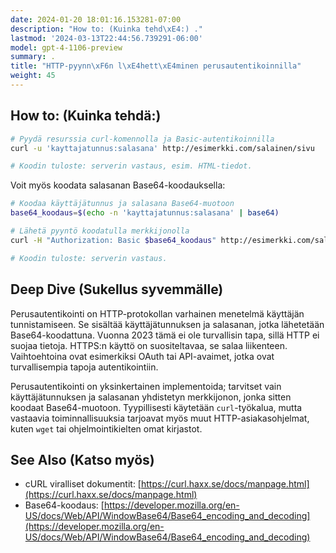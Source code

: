 ```yaml
---
date: 2024-01-20 18:01:16.153281-07:00
description: "How to: (Kuinka tehd\xE4:) ."
lastmod: '2024-03-13T22:44:56.739291-06:00'
model: gpt-4-1106-preview
summary: .
title: "HTTP-pyynn\xF6n l\xE4hett\xE4minen perusautentikoinnilla"
weight: 45
---
```


## How to: (Kuinka tehdä:)
```Bash
# Pyydä resurssia curl-komennolla ja Basic-autentikoinnilla
curl -u 'kayttajatunnus:salasana' http://esimerkki.com/salainen/sivu

# Koodin tuloste: serverin vastaus, esim. HTML-tiedot.
```

Voit myös koodata salasanan Base64-koodauksella:
```Bash
# Koodaa käyttäjätunnus ja salasana Base64-muotoon
base64_koodaus=$(echo -n 'kayttajatunnus:salasana' | base64)

# Lähetä pyyntö koodatulla merkkijonolla
curl -H "Authorization: Basic $base64_koodaus" http://esimerkki.com/salainen/sivu

# Koodin tuloste: serverin vastaus.
```

## Deep Dive (Sukellus syvemmälle)
Perusautentikointi on HTTP-protokollan varhainen menetelmä käyttäjän tunnistamiseen. Se sisältää käyttäjätunnuksen ja salasanan, jotka lähetetään Base64-koodattuna. Vuonna 2023 tämä ei ole turvallisin tapa, sillä HTTP ei suojaa tietoja. HTTPS:n käyttö on suositeltavaa, se salaa liikenteen. Vaihtoehtoina ovat esimerkiksi OAuth tai API-avaimet, jotka ovat turvallisempia tapoja autentikointiin.

Perusautentikointi on yksinkertainen implementoida; tarvitset vain käyttäjätunnuksen ja salasanan yhdistetyn merkkijonon, jonka sitten koodaat Base64-muotoon. Tyypillisesti käytetään `curl`-työkalua, mutta vastaavia toiminnallisuuksia tarjoavat myös muut HTTP-asiakasohjelmat, kuten `wget` tai ohjelmointikielten omat kirjastot.

## See Also (Katso myös)
- cURL viralliset dokumentit: [https://curl.haxx.se/docs/manpage.html](https://curl.haxx.se/docs/manpage.html)
- Base64-koodaus: [https://developer.mozilla.org/en-US/docs/Web/API/WindowBase64/Base64_encoding_and_decoding](https://developer.mozilla.org/en-US/docs/Web/API/WindowBase64/Base64_encoding_and_decoding)
